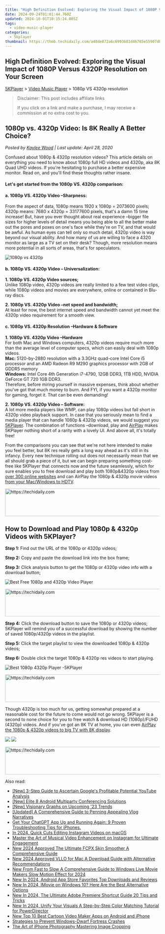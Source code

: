 ```yaml
---
title: "High Definition Evolved: Exploring the Visual Impact of 1080P Versus 4320P Resolution on Your Screen"
date: 2024-09-24T01:01:44.760Z
updated: 2024-10-01T10:15:24.085Z
tags:
  - video-music-player
categories:
  - 5kplayer
thumbnail: https://thmb.techidaily.com/a48de872a6c6993681d46785e55907dbe1a82ff0e3fcfc62e0e226f7ec4a0419.jpg
---
```


## High Definition Evolved: Exploring the Visual Impact of 1080P Versus 4320P Resolution on Your Screen

[5KPlayer](https://tools.techidaily.com/5kplayer/products/) \> [Video Music Player](https://tools.techidaily.com/5kplayer/video-music-player/) \> 1080p VS 4320p resolution

>  Disclaimer: This post includes affiliate links
>
>  If you click on a link and make a purchase, I may receive a commission at no extra cost to you.
>

## 1080p vs. 4320p Video: Is 8K Really A Better Choice?

 _Posted by [Kaylee Wood](https://www.quora.com/profile/Amanda-Hu-21) | Last update: April 28, 2020_

Confused about 1080p & 4320p resolution videos? This article details on everything you need to know about 1080p full HD videos and 4320p, aka 8K Quad UHD videos. If you're hesitating to purchase a better expensive monitor. Read on, and you'll find these thoughts rather insane.

#### **Let's get started from the 1080p VS. 4320p comparison:**

#### a. 1080p VS. 4320p Video –Sharpness:

From the aspect of data, 1080p means 1920 x 1080p = 2073600 pixels; 4320p means: 7680 x 4320p = 33177600 pixels, that's a damn 15 time increase! But, have you ever thought about real experience –bigger file sizes for higher levels of detail means you being able to all the better make out the pores and poxes on one's face while they're on TV, and that would be awful. As human eyes can tell only so much detail, 4320p video is way beyond our visual ability. And how many of us are willing to face a 4320 monitor as large as a TV set on their desk? Though, more resolution means more potential in all sorts of areas, that's for speculators. 

![1080p vs 4320p](https://www.5kplayer.com/video-music-player/img/8k-display-resolution.jpg)

#### b. 1080p VS. 4320p Video – Universalization:

**1\. 1080p VS. 4320p Video sources;**  
Unlike 1080p video, 4320p videos are really limited to a few test video clips, while 1080p videos and movies are everywhere, online or contained in Blu-ray discs. 

**2\. 1080p VS. 4320p Video –net speed and bandwidth;**  
At least for now, the best internet speed and bandwidth cannot yet meet the 4320p video requirement for a smooth view. 

#### c. 1080p VS. 4320p Resolution –Hardware & Software

**1\. 1080p VS. 4320p Video –Hardware**  
For both Mac and Windows computers, 4320p videos require much more than the average level of computer specs, which can easily deal with 1080p videos.   
**Mac:** 5120-by-2880 resolution with a 3.3GHz quad-core Intel Core i5 processor and an AMD Radeon R9 M290 graphics processor with 2GB of GDDR5 memory  
**Windows:** Intel Core 4th Generation i7-4790, 12GB DDR3, 1TB HDD, NVIDIA GeForce GT 720 1GB DDR3.  
Therefore, before miring yourself in massive expenses, think about whether you've got that much money to burn. And FYI, if you want a 4320p monitor for gaming, forget it. That can be even demanding!

**2\. 1080p VS. 4320p Video – Software:**   
A lot more media players like WMP, can play 1080p videos but fall short in 4320p video playback support. In case that you seriously mean to find a media player that can handle 1080p & 4320p videos, we would suggest you [5KPlayer](https://tools.techidaily.com/5kplayer/products/). The combination of functions –download, play and [AirPlay](https://tools.techidaily.com/5kplayer/airplay/) makes 5KPlayer nothing short of a rarity with a lovely UI. And above all, it's totally free!

From the comparisons you can see that we're not here intended to make you feel better, but 8K res really gets a long way ahead as it's still in its infancy. Every new technique rolling out does not necessarily mean that we all should grab a piece of it, but we can begin preparing something cost-free like 5KPlayer that connects now and the future seamlessly, which for sure enables you to free download and play both 1080p&4320p videos from [over 300 online websites](https://tools.techidaily.com/5kplayer/youtube-download/) and can AirPlay the 1080p & 4320p movie videos [from your Mac/Windows to HDTV](https://tools.techidaily.com/5kplayer/airplay/). 

<!-- affiliate ads begin -->
<a href="https://aligracehair.sjv.io/c/5597632/1959778/19272" target="_top" id="1959778">
  <img src="//a.impactradius-go.com/display-ad/19272-1959778" border="0" alt="https://techidaily.com" width="728" height="90"/>
</a>
<img height="0" width="0" src="https://aligracehair.sjv.io/i/5597632/1959778/19272" style="position:absolute;visibility:hidden;" border="0" />
<!-- affiliate ads end -->

## How to Download and Play 1080p & 4320p Videos with 5KPlayer?

**Step 1:** Find out the URL of the 1080p or 4320p videos;

**Step 2:** Copy and paste the download link into the box frame;

**Step 3:** Click analysis button to get the 1080p or 4320p video info with a download button;

![Best Free 1080p and 4320p Video Player](https://www.5kplayer.com/video-music-player/img/download-8k-movies.jpg) 

<!-- affiliate ads begin -->
<a href="https://appsumo.8odi.net/c/5597632/2123729/7443" target="_top" id="2123729">
  <img src="//a.impactradius-go.com/display-ad/7443-2123729" border="0" alt="https://techidaily.com" width="600" height="90"/>
</a>
<img height="0" width="0" src="https://appsumo.8odi.net/i/5597632/2123729/7443" style="position:absolute;visibility:hidden;" border="0" />
<!-- affiliate ads end -->

**Step 4:** Click the download button to save the 1080p or 4320p videos;  
5KPlayer will remind you of a successful download by showing the number of saved 1080p/4320p videos in the playlist.

**Step 5:** Click the target playlist to view the downloaded 1080p & 4320p videos;

**Step 6:** Double click the target 1080p & 4320p res videos to start playing.

![Best 1080p 4320p Player -5KPlayer](https://www.5kplayer.com/video-music-player/img/play-8k-movies-on-mac.jpg) 

<!-- affiliate ads begin -->
<a href="https://appsumo.8odi.net/c/5597632/2043618/7443" target="_top" id="2043618">
  <img src="//a.impactradius-go.com/display-ad/7443-2043618" border="0" alt="https://techidaily.com" width="728" height="90"/>
</a>
<img height="0" width="0" src="https://appsumo.8odi.net/i/5597632/2043618/7443" style="position:absolute;visibility:hidden;" border="0" />
<!-- affiliate ads end -->

Though 4320p is too much for us, getting somewhat prepared at a reasonable cost for the future to come would not go wrong. 5KPlayer is a second to none choice for you to free watch & download HD (1080p)/FUHD (4320p) videos. And if you've got an 8K TV at home, you can even [AirPlay the 1080p & 4320p videos to big TV with 8K display](https://tools.techidaily.com/5kplayer/airplay/).

[![](https://www.5kplayer.com/video-music-player/../button/freedownwhitewin.png)](https://tools.techidaily.com/5kplayer/products/) [![](https://www.5kplayer.com/video-music-player/../button/freedownbackmac.png)](https://tools.techidaily.com/5kplayer/products/)

<!-- affiliate ads begin -->
<a href="https://appsumo.8odi.net/c/5597632/2087484/7443" target="_top" id="2087484">
  <img src="//a.impactradius-go.com/display-ad/7443-2087484" border="0" alt="https://techidaily.com" width="728" height="90"/>
</a>
<img height="0" width="0" src="https://appsumo.8odi.net/i/5597632/2087484/7443" style="position:absolute;visibility:hidden;" border="0" />
<!-- affiliate ads end -->

<ins class="adsbygoogle"
     style="display:block"
     data-ad-format="autorelaxed"
     data-ad-client="ca-pub-7571918770474297"
     data-ad-slot="1223367746"></ins>

<ins class="adsbygoogle"
     style="display:block"
     data-ad-client="ca-pub-7571918770474297"
     data-ad-slot="8358498916"
     data-ad-format="auto"
     data-full-width-responsive="true"></ins>

<span class="atpl-alsoreadstyle">Also read:</span>
<div><ul>
<li><a href="https://youtube-videos.techidaily.com/new-3-step-guide-to-ascertain-googles-profitable-potential-youtube-analysis/"><u>[New] 3-Step Guide to Ascertain Google's Profitable Potential YouTube Analysis</u></a></li>
<li><a href="https://digital-screen-recording.techidaily.com/new-elite-8-android-multiparty-conferencing-solutions/"><u>[New] Elite 8 Android Multiparty Conferencing Solutions</u></a></li>
<li><a href="https://facebook-video-share.techidaily.com/new-visionary-graphs-on-upcoming-23-trends/"><u>[New] Visionary Graphs on Upcoming '23 Trends</u></a></li>
<li><a href="https://fox-glue.techidaily.com/updated-a-comprehensive-guide-to-penning-appealing-vlog-narratives/"><u>[Updated] A Comprehensive Guide to Penning Appealing Vlog Narratives</u></a></li>
<li><a href="https://tech-revival.techidaily.com/get-your-chatgpt-app-up-and-running-again-9-proven-troubleshooting-tips-for-iphones/"><u>Get Your ChatGPT App Up and Running Again: 9 Proven Troubleshooting Tips for iPhones.</u></a></li>
<li><a href="https://instagram-video-recordings.techidaily.com/in-2024-quick-cuts-editing-instagram-videos-on-macos/"><u>In 2024, Quick Cuts Editing Instagram Videos on macOS</u></a></li>
<li><a href="https://techtrends.techidaily.com/master-the-art-of-musical-video-enhancement-on-instagram-for-ultimate-engagement/"><u>Master the Art of Musical Video Enhancement on Instagram for Ultimate Engagement</u></a></li>
<li><a href="https://video-creation-software.techidaily.com/new-2024-approved-the-ultimate-fcpx-skin-smoother-a-comprehensive-guide/"><u>New 2024 Approved The Ultimate FCPX Skin Smoother A Comprehensive Guide</u></a></li>
<li><a href="https://video-creation-software.techidaily.com/new-2024-approved-vllo-for-mac-a-download-guide-with-alternative-recommendations/"><u>New 2024 Approved VLLO for Mac A Download Guide with Alternative Recommendations</u></a></li>
<li><a href="https://video-creation-software.techidaily.com/new-from-fast-to-slow-a-comprehensive-guide-to-windows-live-movie-makers-slow-motion-effect-for-2024/"><u>New From Fast to Slow A Comprehensive Guide to Windows Live Movie Makers Slow Motion Effect for 2024</u></a></li>
<li><a href="https://video-creation-software.techidaily.com/new-in-2024-android-app-store-favorites-top-downloads-and-reviews/"><u>New In 2024, Android App Store Favorites Top Downloads and Reviews</u></a></li>
<li><a href="https://video-creation-software.techidaily.com/new-in-2024-imovie-on-windows-10-here-are-the-best-alternative-options/"><u>New In 2024, IMovie on Windows 10? Here Are the Best Alternative Options</u></a></li>
<li><a href="https://video-creation-software.techidaily.com/new-in-2024-the-ultimate-adobe-premiere-shortcut-guide-20-tips-and-tricks/"><u>New In 2024, The Ultimate Adobe Premiere Shortcut Guide 20 Tips and Tricks</u></a></li>
<li><a href="https://video-creation-software.techidaily.com/new-in-2024-unify-your-visuals-a-step-by-step-color-matching-tutorial-for-powerdirector/"><u>New In 2024, Unify Your Visuals A Step-by-Step Color Matching Tutorial for PowerDirector</u></a></li>
<li><a href="https://video-creation-software.techidaily.com/new-top-10-best-cartoon-video-maker-apps-on-android-and-iphone/"><u>New Top 10 Best Cartoon Video Maker Apps on Android and iPhone</u></a></li>
<li><a href="https://windows11.techidaily.com/strategies-to-prevent-windows-dwarf-fortress-crashes/"><u>Strategies to Prevent Windows-Dwarf Fortress Crashes</u></a></li>
<li><a href="https://fox-glue.techidaily.com/the-art-of-iphone-photography-mastering-image-cropping/"><u>The Art of iPhone Photography Mastering Image Cropping</u></a></li>
</ul></div>

